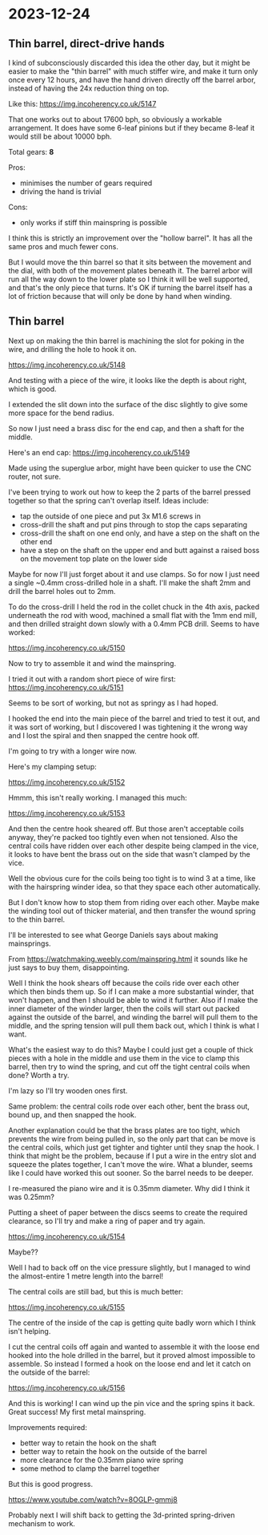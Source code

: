 # 2023-12-24

## Thin barrel, direct-drive hands

I kind of subconsciously discarded this idea the other day, but it might be easier to make the "thin barrel"
with much stiffer wire, and make it turn only once every 12 hours, and have the hand driven directly off
the barrel arbor, instead of having the 24x reduction thing on top.

Like this: https://img.incoherency.co.uk/5147

That one works out to about 17600 bph, so obviously a workable
arrangement. It does have some 6-leaf pinions but if they became
8-leaf it would still be about 10000 bph.

Total gears: **8**

Pros:

 * minimises the number of gears required
 * driving the hand is trivial

Cons:

 * only works if stiff thin mainspring is possible

I think this is strictly an improvement over the "hollow barrel".
It has all the same pros and much fewer cons.

But I would move the thin barrel so that it sits between the movement and the dial, with
both of the movement plates beneath it. The barrel arbor will run all the way down to the
lower plate so I think it will be well supported, and that's the only piece that turns.
It's OK if turning the barrel itself has a lot of friction because that will only be done
by hand when winding.

## Thin barrel

Next up on making the thin barrel is machining the slot for poking in the wire, and drilling
the hole to hook it on.

https://img.incoherency.co.uk/5148

And testing with a piece of the wire, it looks like the depth is about right, which is good.

I extended the slit down into the surface of the disc slightly to give some more space for the
bend radius.

So now I just need a brass disc for the end cap, and then a shaft for the middle.

Here's an end cap: https://img.incoherency.co.uk/5149

Made using the superglue arbor, might have been quicker to use the CNC router, not sure.

I've been trying to work out how to keep the 2 parts of the barrel pressed together so that the spring
can't overlap itself. Ideas include:

 * tap the outside of one piece and put 3x M1.6 screws in
 * cross-drill the shaft and put pins through to stop the caps separating
 * cross-drill the shaft on one end only, and have a step on the shaft on the other end
 * have a step on the shaft on the upper end and butt against a raised boss on the movement top plate on the lower side

Maybe for now I'll just forget about it and use clamps. So for now I just need a single ~0.4mm cross-drilled hole
in a shaft. I'll make the shaft 2mm and drill the barrel holes out to 2mm.

To do the cross-drill I held the rod in the collet chuck in the 4th axis, packed underneath the rod with wood,
machined a small flat with the 1mm end mill, and then drilled straight down slowly with a 0.4mm PCB drill.
Seems to have worked:

https://img.incoherency.co.uk/5150

Now to try to assemble it and wind the mainspring.

I tried it out with a random short piece of wire first: https://img.incoherency.co.uk/5151

Seems to be sort of working, but not as springy as I had hoped.

I hooked the end into the main piece of the barrel and tried to test it out, and it was sort of working,
but I discovered I was tightening it the wrong way and I lost the spiral and then snapped the centre hook off.

I'm going to try with a longer wire now.

Here's my clamping setup:

https://img.incoherency.co.uk/5152

Hmmm, this isn't really working. I managed this much:

https://img.incoherency.co.uk/5153

And then the centre hook sheared off. But those aren't acceptable coils anyway, they're packed too tightly
even when not tensioned. Also the central coils have ridden over each other despite being clamped in the vice,
it looks to have bent the brass out on the side that wasn't clamped by the vice.

Well the obvious cure for the coils being too tight is to wind 3 at a time, like with the hairspring winder idea,
so that they space each other automatically.

But I don't know how to stop them from riding over each other. Maybe make the winding tool out of thicker material,
and then transfer the wound spring to the thin barrel.

I'll be interested to see what George Daniels says about making mainsprings.

From https://watchmaking.weebly.com/mainspring.html it sounds like he just says to buy them, disappointing.

Well I think the hook shears off because the coils ride over each other which then binds them up. So if I can
make a more substantial winder, that won't happen, and then I should be able to wind it further. Also if I make the
inner diameter of the winder larger, then the coils will start out packed against the outside of the barrel, and
winding the barrel will pull them to the middle, and the spring tension will pull them back out, which I think is what I want.

What's the easiest way to do this? Maybe I could just get a couple of thick pieces with a hole in the middle and use them in the
vice to clamp this barrel, then try to wind the spring, and cut off the tight central coils when done? Worth a try.

I'm lazy so I'll try wooden ones first.

Same problem: the central coils rode over each other, bent the brass out, bound up, and then snapped the hook.

Another explanation could be that the brass plates are too tight, which prevents the wire from being pulled in, so the only
part that can be move is the central coils, which just get tighter and tighter until they snap the hook. I think that might
be the problem, because if I put a wire in the entry slot and squeeze the plates together, I can't move the wire. What a blunder,
seems like I could have worked this out sooner. So the barrel needs to be deeper.

I re-measured the piano wire and it is 0.35mm diameter. Why did I think it was 0.25mm?

Putting a sheet of paper between the discs seems to create the required clearance, so I'll try and make a ring of paper
and try again.

https://img.incoherency.co.uk/5154

Maybe??

Well I had to back off on the vice pressure slightly, but I managed to wind the almost-entire 1 metre length into the barrel!

The central coils are still bad, but this is much better:

https://img.incoherency.co.uk/5155

The centre of the inside of the cap is getting quite badly worn which I think isn't helping.

I cut the central coils off again and wanted to assemble it with the loose end hooked into the hole drilled
in the barrel, but it proved almost impossible to assemble. So instead I formed a hook on the loose end
and let it catch on the outside of the barrel:

https://img.incoherency.co.uk/5156

And this is working! I can wind up the pin vice and the spring spins it back. Great success! My first metal
mainspring.

Improvements required:

 * better way to retain the hook on the shaft
 * better way to retain the hook on the outside of the barrel
 * more clearance for the 0.35mm piano wire spring
 * some method to clamp the barrel together

But this is good progress.

https://www.youtube.com/watch?v=8OGLP-gmmj8

Probably next I will shift back to getting the 3d-printed spring-driven mechanism to work.
